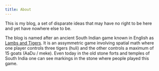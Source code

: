 ```yaml
---
title: About
---
```


This is my blog, a set of disparate ideas that may have no right to be here and yet have nowhere else to be.

The blog is named after an ancient South Indian game known in English as [Lambs and Tigers](https://en.wikipedia.org/wiki/Lambs_and_Tigers). It is an assymmetric game involving spatial math where one player controls three tigers (huli) and the other controls a maximum of 15 goats (AaDu / meke). Even today in the old stone forts and temples of South India one can see markings in the stone where people played this game.
